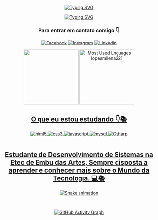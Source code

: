 <div id="badges"  align="center">

[![Typing SVG](https://readme-typing-svg.herokuapp.com?font=Roboto&size=27&duration=5005&color=880D6B&center=falso&vCenter=falso&lines=Hi!+Welcome+To+My+Profile+%F0%9F%92%96%F0%9F%93%9A)](https://git.io/typing-svg)
  </div> 
  <div id="badges"  align="center">

[![Typing SVG](http://i.picasion.com/gl/92/g1nr.gif)](https://github.com/lopesmilena221)

  </div>

<div align="center">


### Para entrar em contato comigo 👇

[![Facebook](https://img.shields.io/badge/Facebook-1877F2?style=for-the-badge&logo=facebook&logoColor=white)](https://www.facebook.com/lopesmilena221/)
[![Instagram](https://img.shields.io/badge/Instagram-E4405F?style=for-the-badge&logo=instagram&logoColor=white)](https://www.instagram.com/lopesmilena221/)
[![Linkedin](https://img.shields.io/badge/LinkedIn-0077B5?style=for-the-badge&logo=linkedin&logoColor=white)](https://www.linkedin.com/in/milena-lopes-598bb4233/)


</div>


<div id="badges" align="center">
 <a href="https://github.com/lopesmilena221">
  <img height="177em" src="https://github-readme-stats.vercel.app/api?username=lopesmilena221&show_icons=true&theme=synthwave&include_all_commits=true&count_private=true"/>
  <img height="177em" src="https://github-readme-stats.vercel.app/api/top-langs/?username=lopesmilena221&layout=compact&theme=synthwave" alt="Most Used Lnguages lopesmilena221" />
  </div>

<div align="center">


## O que eu estou estudando 👇📚

<div style="display: inline_block">
<img align="center" alt="html5" src="https://img.shields.io/badge/HTML5-E34F26?style=for-the-badge&logo=html5&logoColor=white">
<img align="center" alt="css3" src="https://img.shields.io/badge/CSS3-1572B6?style=for-the-badge&logo=css3&logoColor=white">
<img align="center" alt="javascript" src="https://img.shields.io/badge/JavaScript-F7DF1E?style=for-the-badge&logo=javascript&logoColor=black">
<img align="center" alt="mysql" src="https://img.shields.io/badge/MySQL-00000F?style=for-the-badge&logo=mysql&logoColor=white">
<img align="center" alt="Csharp" src="https://img.shields.io/badge/C%23-239120?style=for-the-badge&logo=c-sharp&logoColor=white">
</div>
</br>


</div>


<div align="center">

## Estudante de Desenvolvimento de Sistemas na Etec de Embu das Artes, Sempre disposta a aprender e conhecer mais sobre o Mundo da Tecnologia. 💻📚

</div>


<div align="center">
  
  ![Snake animation](https://github.com/lopesmilena221/lopesmilena221/blob/output/github-contribution-grid-snake.svg)
  </div>
  
</br>
<div id="badges"  align="center">

![GitHub Activity Graph](https://activity-graph.herokuapp.com/graph?username=lopesmilena221&bg_color=4444444&color=00ffff&line=00ffff&point=ffffff&area=true&hide_border=false)

</div>
